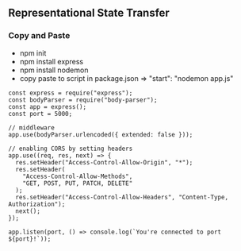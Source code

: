 ## Representational State Transfer

### Copy and Paste

- npm init
- npm install express
- npm install nodemon
- copy paste to script in package.json => "start": "nodemon app.js"

```
const express = require("express");
const bodyParser = require("body-parser");
const app = express();
const port = 5000;

// middleware
app.use(bodyParser.urlencoded({ extended: false }));

// enabling CORS by setting headers
app.use((req, res, next) => {
  res.setHeader("Access-Control-Allow-Origin", "*");
  res.setHeader(
    "Access-Control-Allow-Methods",
    "GET, POST, PUT, PATCH, DELETE"
  );
  res.setHeader("Access-Control-Allow-Headers", "Content-Type, Authorization");
  next();
});

app.listen(port, () => console.log(`You're connected to port ${port}!`));
```
